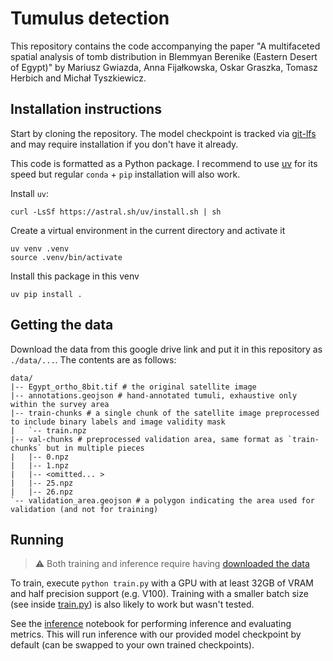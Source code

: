 # Tumulus detection
This repository contains the code accompanying the paper "A multifaceted spatial analysis of tomb distribution in Blemmyan Berenike (Eastern Desert of Egypt)" by
Mariusz Gwiazda, Anna Fijałkowska, Oskar Graszka, Tomasz Herbich and Michał Tyszkiewicz.

## Installation instructions
Start by cloning the repository. The model checkpoint is tracked via [git-lfs](https://git-lfs.com/) and may require installation if you don't have it already.

This code is formatted as a Python package.
I recommend to use [uv](https://docs.astral.sh/uv/) for its speed but regular `conda` + `pip` installation will also work.

Install `uv`:
```
curl -LsSf https://astral.sh/uv/install.sh | sh
```

Create a virtual environment in the current directory and activate it
```
uv venv .venv
source .venv/bin/activate
```

Install this package in this venv
```
uv pip install .
```

## Getting the data
Download the data from this google drive link and put it in this repository as `./data/...`.
The contents are as follows:
```
data/
|-- Egypt_ortho_8bit.tif # the original satellite image
|-- annotations.geojson # hand-annotated tumuli, exhaustive only within the survey area
|-- train-chunks # a single chunk of the satellite image preprocessed to include binary labels and image validity mask
|   `-- train.npz
|-- val-chunks # preprocessed validation area, same format as `train-chunks` but in multiple pieces
|   |-- 0.npz
|   |-- 1.npz
|   |-- <omitted... >
|   |-- 25.npz
|   |-- 26.npz
`-- validation_area.geojson # a polygon indicating the area used for validation (and not for training)
```


## Running
> :warning: Both training and inference require having [downloaded the data](#getting-the-data)

To train, execute `python train.py` with a GPU with at least 32GB of VRAM and half precision support (e.g. V100).
Training with a smaller batch size (see inside [train.py](train.py)) is also likely to work but wasn't tested.

See the [inference](infer.ipynb) notebook for performing inference and evaluating metrics.
This will run inference with our provided model checkpoint by default (can be swapped to your own trained checkpoints).
